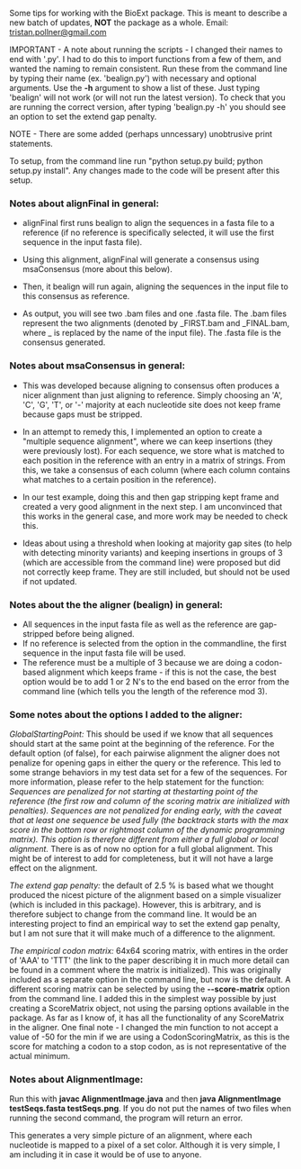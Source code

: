 Some tips for working with the BioExt package. This is meant to describe a new batch of updates, **NOT** the package as a whole.
Email: tristan.pollner@gmail.com

IMPORTANT - A note about running the scripts - I changed their names to end with '.py'. I had to do this to import functions from a few of them, and wanted the naming to remain consistent. Run these from the command line by typing their name (ex. 'bealign.py') with necessary and optional arguments. Use the **-h** argument to show a list of these. Just typing 'bealign' will not work (or will not run the latest version). To check that you are running the correct version, after typing 'bealign.py -h' you should see an option to set the extend gap penalty. 

NOTE - There are some added (perhaps unncessary) unobtrusive print statements. 

To setup, from the command line run "python setup.py build; python setup.py install". Any changes made to the code will be present after this setup.

### Notes about alignFinal in general: ###

- alignFinal first runs bealign to align the sequences in a fasta file to a reference (if no reference is specifically selected, it will use the first sequence in the input fasta file). 
- Using this alignment, alignFinal will generate a consensus using msaConsensus (more about this below).
- Then, it bealign will run again, aligning the sequences in the input file to this consensus as reference. 

- As output, you will see two .bam files and one .fasta file. The .bam files represent the two alignments (denoted by _FIRST.bam and _FINAL.bam, where _ is replaced by the name of the input file). The .fasta file is the consensus generated. 

### Notes about msaConsensus in general: ###

- This was developed because aligning to consensus often produces a nicer alignment than just aligning to reference. Simply choosing an 'A', 'C', 'G', 'T', or '-' majority at each nucleotide site does not keep frame because gaps must be stripped. 

- In an attempt to remedy this, I implemented an option to create a "multiple sequence alignment", where we can keep insertions (they were previously lost). For each sequence, we store what is matched to each position in the reference with an entry in a matrix of strings. From this, we take a consensus of each column (where each column contains what matches to a certain position in the reference). 

- In our test example, doing this and then gap stripping kept frame and created a very good alignment in the next step. I am unconvinced that this works in the general case, and more work may be needed to check this.

- Ideas about using a threshold when looking at majority gap sites (to help with detecting minority variants) and keeping insertions in groups of 3 (which are accessible from the command line) were proposed but did not correctly keep frame. They are still included, but should not be used if not updated.  


### Notes about the the aligner (bealign) in general: ###

- All sequences in the input fasta file as well as the reference are gap-stripped before being aligned. 
- If no reference is selected from the option in the commandline, the first sequence in the input fasta file will be used. 
- The reference must be a multiple of 3 because we are doing a codon-based alignment which keeps frame - if this is not the case, the best option would be to add 1 or 2 N's to the end based on the error from the command line (which tells you the length of the reference mod 3). 

### Some notes about the options I added to the aligner: ###

*GlobalStartingPoint:* This should be used if we know that all sequences should start at the same point at the beginning of the reference. For the default option (of false), for each pairwise alignment the aligner does not penalize for opening gaps in either the query or the reference. This led to some strange behaviors in my test data set for a few of the sequences. For more information, please refer to the help statement for the function:
*Sequences are penalized for not starting at thestarting point of the reference (the first row and column of the scoring matrix are initialized with penalties). Sequences are not penalized for ending early, with the caveat that at least one sequence be used fully (the backtrack starts with the max score in the bottom row or rightmost column of the dynamic programming matrix). This option is therefore different from either a full global or local alignment.*
There is as of now no option for a full global alignment. This might be of interest to add for completeness, but it will not have a large effect on the alignment. 

*The extend gap penalty:* the default of 2.5 % is based what we thought produced the nicest picture of the alignment based on a simple visualizer (which is included in this package). However, this is arbitrary, and is therefore subject to change from the command line. It would be an interesting project to find an empirical way to set the extend gap penalty, but I am not sure that it will make much of a difference to the alignment. 

*The empirical codon matrix:* 64x64 scoring matrix, with entires in the order of 'AAA' to 'TTT' (the link to the paper describing it in much more detail can be found in a comment where the matrix is initialized). This was originally included as a separate option in the command line, but now is the default. A different scoring matrix can be selected by using the **--score-matrix** option from the command line.
I added this in the simplest way possible by just creating a ScoreMatrix object, not using the parsing options available in the package. As far as I know of, it has all the functionality of any ScoreMatrix in the aligner. One final note - I changed the min function to not accept a value of -50 for the min if we are using a CodonScoringMatrix, as this is the score for matching a codon to a stop codon, as is not representative of the actual minimum. 

### Notes about AlignmentImage: ###

Run this with **javac AlignmentImage.java** and then **java AlignmentImage testSeqs.fasta testSeqs.png**. If you do not put the names of two files when running the second command, the program will return an error. 

This generates a very simple picture of an alignment, where each nucleotide is mapped to a pixel of a set color. Although it is very simple, I am including it in case it would be of use to anyone. 


